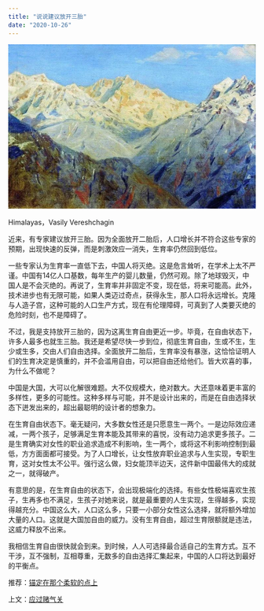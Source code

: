 ```yaml
---
title: "说说建议放开三胎"
date: "2020-10-26"
---
```


![连岳文章](images/连岳文章picture-19.jpg)

Himalayas，Vasily Vereshchagin

  

近来，有专家建议放开三胎。因为全面放开二胎后，人口增长并不符合这些专家的预期，出现快速的反弹，而是刺激效应一消失，生育率仍然回到低位。

  

一些专家认为生育率一直低下去，中国人将灭绝。这是危言耸听，在学术上太不严谨。中国有14亿人口基数，每年生产的婴儿数量，仍然可观。除了地球毁灭，中国人是不会灭绝的。再说了，生育率并非固定不变，现在低，将来可能高。此外，技术进步也有无限可能，如果人类迈过奇点，获得永生，那人口将永远增长。克隆与人造子宫，这种可能的人口生产方式，现在有伦理障碍，可真到了人类要灭绝的危险时刻，也不是障碍了。

  

不过，我是支持放开三胎的，因为这离生育自由更近一步。毕竟，在自由状态下，许多人最多也就生三胎。我还是希望尽快一步到位，彻底生育自由，生或不生，生少或生多，交由人们自由选择。全面放开二胎后，生育率没有暴涨，这恰恰证明人们的生育决定是慎重的，并不会滥用自由，可以把自由还给他们。皆大欢喜的事，为什么不做呢？

  

中国是大国，大可以化解很难题。大不仅规模大，绝对数大。大还意味着更丰富的多样性，更多的可能性。这种多样与可能，并不是设计出来的，而是在自由选择状态下迸发出来的，超出最聪明的设计者的想象力。

  

在生育自由状态下。毫无疑问，大多数女性还是只愿意生一两个。一是边际效应递减，一两个孩子，足够满足生育本能及其带来的喜悦，没有动力追求更多孩子。二是生育确实对女性的职业追求造成不利影响，生一两个，或将这不利影响控制到最低，方方面面都可接受。为了人口增长，让女性放弃职业追求与人生实现，专职生育，这对女性太不公平。强行这么做，妇女能顶半边天，这件新中国最伟大的成就之一，就得破产。

  

有意思的是，在生育自由的状态下，会出现极端化的选择。有些女性极端喜欢生孩子，生再多也不满足，生孩子对她来说，就是最重要的人生实现，生得越多，实现得越充分。中国这么大，人口这么多，只要一小部分女性这么选择，就将额外增加大量的人口。这就是大国加自由的威力。没有生育自由，超过生育限额就是违法，这威力释放不出来。

  

我相信生育自由很快就会到来。到时候，人人可选择最合适自己的生育方式。互不干涉，互不强制，互相尊重，无数多的自由选择汇集起来，中国的人口将达到最好的平衡点。

  

推荐：[锚定在那个柔软的点上](http://mp.weixin.qq.com/s?__biz=MjM5NDU0Mjk2MQ==&mid=2651636087&idx=1&sn=ee5eab1fbe59c3f57f0e06516e292f2f&chksm=bd7e45698a09cc7fc85b315f4ad9f9195d1084b0733cba821ffd2d95e79a2548cc8813d37afa&scene=21#wechat_redirect)  

上文：[应过赌气关](http://mp.weixin.qq.com/s?__biz=MjM5NDU0Mjk2MQ==&mid=2651653737&idx=1&sn=1bd591fa63e758136e3c1a843aa5f6a9&chksm=bd7f82778a080b61610d5cfcb0c62d77774005c540bda7194b8680f1f84b5565cc8bbcf46ef8&scene=21#wechat_redirect)
